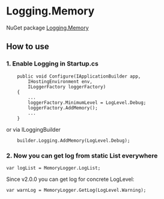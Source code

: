 # Logging.Memory

NuGet package [Logging.Memory](https://www.nuget.org/packages/Logging.Memory/)

## How to use

### 1. Enable Logging in Startup.cs

        public void Configure(IApplicationBuilder app,
            IHostingEnvironment env,
            ILoggerFactory loggerFactory)
        {
            ...
            loggerFactory.MinimumLevel = LogLevel.Debug;
            loggerFactory.AddMemory();
            ...
        }
        
or via ILoggingBuilder

        builder.Logging.AddMemory(LogLevel.Debug);

### 2. Now you can get log from static List everywhere
     
    var logList = MemoryLogger.LogList;

Since v2.0.0 you can get log for concrete LogLevel:

    var warnLog = MemoryLogger.GetLog(LogLevel.Warning);


